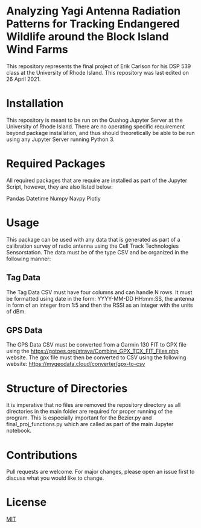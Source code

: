 # Analyzing Yagi Antenna Radiation Patterns for Tracking Endangered Wildlife around the Block Island Wind Farms

This repository represents the final project of Erik Carlson for his DSP 539 class at the University of Rhode Island. This repository was last edited on 26 April 2021. 

# Installation 

This repository is meant to be run on the Quahog Jupyter Server at the University of Rhode Island. There are no operating specific requirement beyond package installation, and thus should theoretically be able to be run using any Jupyter Server running Python 3. 

# Required Packages 

All required packages that are require are installed as part of the Jupyter Script, however, they are also listed below: 

Pandas
Datetime
Numpy
Navpy 
Plotly

# Usage

This package can be used with any data that is generated as part of a calibration survey of radio antenna using the Cell Track Technologies Sensorstation. The data must be of the type CSV and be organized in the following manner: 

## Tag Data
The Tag Data CSV must have four columns and can handle N rows. It must be formatted using date in the form: YYYY-MM-DD HH:mm:SS, the antenna in form of an integer from 1:5 and then the RSSI as an integer with the units of dBm. 

## GPS Data 
The GPS Data CSV must be converted from a Garmin 130 FIT to GPX file using the https://gotoes.org/strava/Combine_GPX_TCX_FIT_Files.php website. The gpx file must then be converted to CSV using the following website: https://mygeodata.cloud/converter/gpx-to-csv

# Structure of Directories
It is imperative that no files are removed the repository directory as all directories in the main folder are required for proper running of the program. This is especially important for the Bezier.py and final_proj_functions.py which are called as part of the main Jupyter notebook. 

# Contributions
Pull requests are welcome. For major changes, please open an issue first to discuss what you would like to change.

# License
[MIT](https://choosealicense.com/licenses/mit/)
